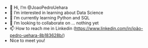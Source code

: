- 👋 Hi, I’m @JoaoPedroUehara
- 👀 I’m interested in learning about Data Science 
- 🌱 I’m currently learning Python and SQL
- 💞️ I’m looking to collaborate on ... nothing yet
- 📫 How to reach me in Linkedin  (https://www.linkedin.com/in/joão-pedro-uehara-8b183628b/)
- Nice to meet you! 

<!---
JoaoPedroUehara/JoaoPedroUehara is a ✨ special ✨ repository because its `README.md` (this file) appears on your GitHub profile.
You can click the Preview link to take a look at your changes.
--->
